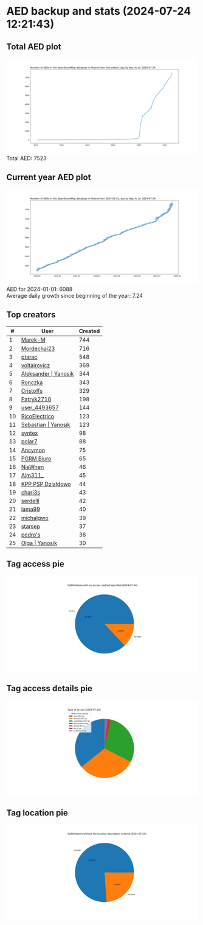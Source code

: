 # AED backup and stats (2024-07-24 12:21:43)


## Total AED plot
![](report_data/total_aed.svg)
Total AED: 7523

## Current year AED plot
![](report_data/current_year_aed.svg)\
AED for 2024-01-01: 6088\
Average daily growth since beginning of the year: 7.24

## Top creators
| # | User | Created |
| ------------- | ------------- | ------------- |
| 1 | [Marek-M](<https://www.openstreetmap.org/user/Marek-M>) | 744 |
| 2 | [Mordechai23](<https://www.openstreetmap.org/user/Mordechai23>) | 716 |
| 3 | [ptarac](<https://www.openstreetmap.org/user/ptarac>) | 548 |
| 4 | [voltairovicz](<https://www.openstreetmap.org/user/voltairovicz>) | 369 |
| 5 | [Aleksander &#124; Yanosik](<https://www.openstreetmap.org/user/Aleksander &#124; Yanosik>) | 344 |
| 6 | [Ronczka](<https://www.openstreetmap.org/user/Ronczka>) | 343 |
| 7 | [Cristoffs](<https://www.openstreetmap.org/user/Cristoffs>) | 329 |
| 8 | [Patryk2710](<https://www.openstreetmap.org/user/Patryk2710>) | 198 |
| 9 | [user_4493657](<https://www.openstreetmap.org/user/user_4493657>) | 144 |
| 10 | [RicoElectrico](<https://www.openstreetmap.org/user/RicoElectrico>) | 123 |
| 11 | [Sebastian &#124; Yanosik](<https://www.openstreetmap.org/user/Sebastian &#124; Yanosik>) | 123 |
| 12 | [syntex](<https://www.openstreetmap.org/user/syntex>) | 98 |
| 13 | [polar7](<https://www.openstreetmap.org/user/polar7>) | 88 |
| 14 | [Ancymon](<https://www.openstreetmap.org/user/Ancymon>) | 75 |
| 15 | [PGRM Biuro](<https://www.openstreetmap.org/user/PGRM Biuro>) | 65 |
| 16 | [NieWnen](<https://www.openstreetmap.org/user/NieWnen>) | 46 |
| 17 | [Aim311_](<https://www.openstreetmap.org/user/Aim311_>) | 45 |
| 18 | [KPP PSP Działdowo](<https://www.openstreetmap.org/user/KPP PSP Działdowo>) | 44 |
| 19 | [charl3s](<https://www.openstreetmap.org/user/charl3s>) | 43 |
| 20 | [serdelll](<https://www.openstreetmap.org/user/serdelll>) | 42 |
| 21 | [lama99](<https://www.openstreetmap.org/user/lama99>) | 40 |
| 22 | [michalgwo](<https://www.openstreetmap.org/user/michalgwo>) | 39 |
| 23 | [starsep](<https://www.openstreetmap.org/user/starsep>) | 37 |
| 24 | [pedro's](<https://www.openstreetmap.org/user/pedro's>) | 36 |
| 25 | [Olga &#124; Yanosik](<https://www.openstreetmap.org/user/Olga &#124; Yanosik>) | 30 |

## Tag access pie
![](report_data/tag_access.svg)

## Tag access details pie
![](report_data/tag_access_details.svg)

## Tag location pie
![](report_data/tag_location.svg)
